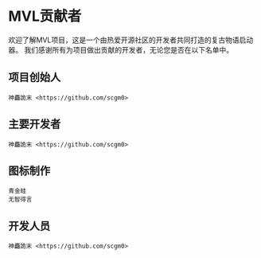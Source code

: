 # MVL贡献者

欢迎了解MVL项目，这是一个由热爱开源社区的开发者共同打造的复古物语启动器。
我们感谢所有为项目做出贡献的开发者，无论您是否在以下名单中。

## 项目创始人

    神麤詭末 <https://github.com/scgm0>

## 主要开发者

    神麤詭末 <https://github.com/scgm0>

## 图标制作
    青金蛙
    无智得言

## 开发人员

    神麤詭末 <https://github.com/scgm0>
